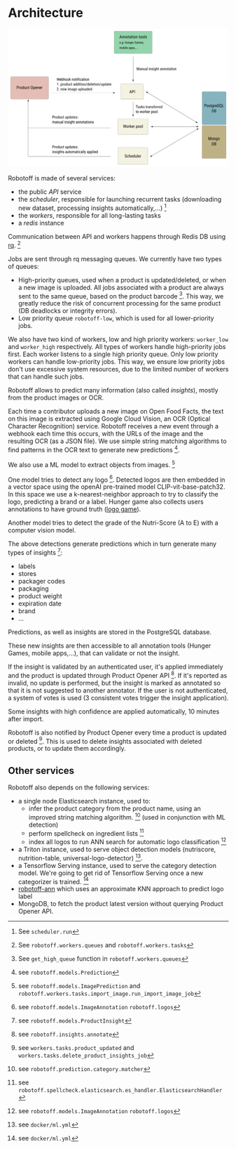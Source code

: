 # Architecture

![Robotoff Architecture](../assets/architecture.svg)

Robotoff is made of several services:

- the public _API_ service
- the _scheduler_, responsible for launching recurrent tasks (downloading new dataset, processing insights automatically,...) [^scheduler]
- the _workers_, responsible for all long-lasting tasks
- a _redis_ instance

Communication between API and workers happens through Redis DB using [rq](https://python-rq.org). [^worker_job]

Jobs are sent through rq messaging queues. We currently have two types of queues:
- High-priority queues, used when a product is updated/deleted, or when a new image is uploaded. All jobs associated with a product are always sent to the same queue, based on the product barcode [^product_specific_queue]. This way, we greatly reduce the risk of concurrent processing for the same product (DB deadlocks or integrity errors).
- Low priority queue `robotoff-low`, which is used for all lower-priority jobs.

We also have two kind of workers, low and high priority workers: `worker_low` and `worker_high` respectively. All types of workers handle high-priority jobs first. Each worker listens to a single high priority queue. Only low priority workers can handle low-priority jobs. This way, we ensure low priority jobs don't use excessive system resources, due to the limited number of workers that can handle such jobs.

[^scheduler]: See `scheduler.run`

[^worker_job]: See `robotoff.workers.queues` and `robotoff.workers.tasks`

[^product_specific_queue]: See `get_high_queue` function in `robotoff.workers.queues`

Robotoff allows to predict many information (also called _insights_), mostly from the product images or OCR.

Each time a contributor uploads a new image on Open Food Facts, the text on this image is extracted using Google Cloud Vision, an OCR (Optical Character Recognition) service. Robotoff receives a new event through a webhook each time this occurs, with the URLs of the image and the resulting OCR (as a JSON file).
We use simple string matching algorithms to find patterns in the OCR text to generate new predictions [^predictions].

We also use a ML model to extract objects from images. [^image_predictions]

One model tries to detect any logo [^logos].
Detected logos are then embedded in a vector space using the openAI pre-trained model CLIP-vit-base-patch32.
In this space we use a k-nearest-neighbor approach to try to classify the logo, predicting a brand or a label.
Hunger game also collects users annotations to have ground truth ([logo game](https://hunger.openfoodfacts.org/logos)).

Another model tries to detect the grade of the Nutri-Score (A to E) 
with a computer vision model.

The above detections generate predictions which in turn generate many types of insights [^insights]:

- labels
- stores
- packager codes
- packaging
- product weight
- expiration date
- brand
- ...

Predictions, as well as insights are stored in the PostgreSQL database.

[^predictions]: see `robotoff.models.Prediction`

[^image_predictions]: see `robotoff.models.ImagePrediction` and `robotoff.workers.tasks.import_image.run_import_image_job`

[^insights]: see `robotoff.models.ProductInsight`

[^logos]: see `robotoff.models.ImageAnnotation` `robotoff.logos`

These new insights are then accessible to all annotation tools (Hunger Games, mobile apps,...), that can validate or not the insight. 

If the insight is validated by an authenticated user, it's applied immediately and the product is updated through Product Opener API [^annotate]. If it's reported as invalid, no update is performed, but the insight is marked as annotated so that it is not suggested to another annotator. If the user is not authenticated, a system of votes is used (3 consistent votes trigger the insight application).

Some insights with high confidence are applied automatically, 10 minutes after import.

Robotoff is also notified by Product Opener every time a product is updated or deleted [^product_update]. This is used to delete insights associated with deleted products, or to update them accordingly.

[^product_update]: see `workers.tasks.product_updated` and `workers.tasks.delete_product_insights_job`
[^annotate]: see `robotoff.insights.annotate`


## Other services

Robotoff also depends on the following services:

- a single node Elasticsearch instance, used to:
  - infer the product category from the product name, using an improved string matching algorithm. [^predict_category] (used in conjunction with ML detection)
  - perform spellcheck on ingredient lists [^spellcheck_ingredients]
  - index all logos to run ANN search for automatic logo classification [^logos]
- a Triton instance, used to serve object detection models (nutriscore, nutrition-table, universal-logo-detector) [^robotoff_ml].
- a Tensorflow Serving instance, used to serve the category detection model. We're going to get rid of Tensorflow Serving once a new categorizer is trained. [^robotoff_ml]
- [robotoff-ann](https://github.com/openfoodfacts/robotoff-ann/) which uses an approximate KNN approach to predict logo label
- MongoDB, to fetch the product latest version without querying Product Opener API.


[^predict_category]: see `robotoff.prediction.category.matcher`

[^robotoff_ml]: see `docker/ml.yml`

[^spellcheck_ingredients]: see `robotoff.spellcheck.elasticsearch.es_handler.ElasticsearchHandler`
